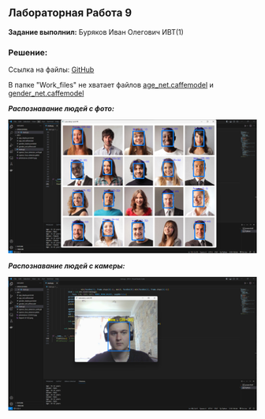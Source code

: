 ## Лабораторная Работа 9

**Задание выполнил:** Буряков Иван Олегович ИВТ(1)


### Решение:

Ссылка на файлы: [GitHub](https://github.com/Buryackov-Ivan/Prog-6SEM-2023/tree/main/LR_9/Work_files)

В папке "Work_files" не хватает файлов [age_net.caffemodel](https://disk.yandex.ru/d/7M5Tuu0Mix2mbw) и [gender_net.caffemodel](https://disk.yandex.ru/d/6uY2kxzkRsC8KA)

***Распознавание людей с фото:***

![image.png](https://github.com/Buryackov-Ivan/Prog-6SEM-2023/blob/main/LR_9/Report/Report-LR-9(1).png?raw=true)

***Распознавание людей с камеры:***

![image.png](https://github.com/Buryackov-Ivan/Prog-6SEM-2023/blob/main/LR_9/Report/Report-LR-9(2).png?raw=true)
